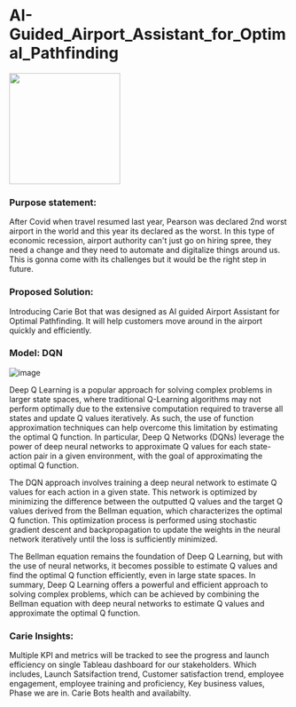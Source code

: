 
# AI-Guided_Airport_Assistant_for_Optimal_Pathfinding

<img src="" width="200" height="200">


### Purpose statement:

After Covid when travel resumed last year, Pearson was declared 2nd worst airport in the world and this year its declared as the worst. In this type of economic recession, airport authority can't just go on hiring spree, they need a change and they need to automate and digitalize things around us. This is gonna come with its challenges but it would be the right step in future. 

### Proposed Solution: 

Introducing Carie Bot that was designed as AI guided Airport Assistant for Optimal Pathfinding. It will help customers move around in the airport quickly and efficiently.

### Model: DQN
 
 ![image](https://user-images.githubusercontent.com/94947162/229947495-b55dd216-e417-4771-b043-289623bf2224.png)

Deep Q Learning is a popular approach for solving complex problems in larger state spaces, where traditional Q-Learning algorithms may not perform optimally due to the extensive computation required to traverse all states and update Q values iteratively. As such, the use of function approximation techniques can help overcome this limitation by estimating the optimal Q function. In particular, Deep Q Networks (DQNs) leverage the power of deep neural networks to approximate Q values for each state-action pair in a given environment, with the goal of approximating the optimal Q function.

The DQN approach involves training a deep neural network to estimate Q values for each action in a given state. This network is optimized by minimizing the difference between the outputted Q values and the target Q values derived from the Bellman equation, which characterizes the optimal Q function. This optimization process is performed using stochastic gradient descent and backpropagation to update the weights in the neural network iteratively until the loss is sufficiently minimized.

The Bellman equation remains the foundation of Deep Q Learning, but with the use of neural networks, it becomes possible to estimate Q values and find the optimal Q function efficiently, even in large state spaces. In summary, Deep Q Learning offers a powerful and efficient approach to solving complex problems, which can be achieved by combining the Bellman equation with deep neural networks to estimate Q values and approximate the optimal Q function.

### Carie Insights: 

Multiple KPI and metrics will be tracked to see the progress and launch efficiency on single Tableau dashboard for our stakeholders. Which includes, Launch Satsifaction trend, Customer satisfaction trend, employee engagement, employee training and proficiency, Key business values, Phase we are in. Carie Bots health and availabilty.
